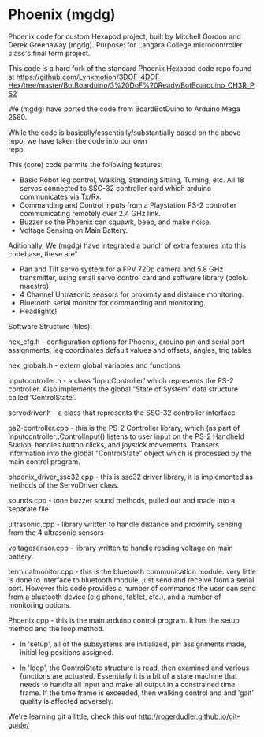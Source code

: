 # Phoenix (mgdg)
Phoenix code for custom Hexapod project, built by Mitchell Gordon and Derek Greenaway (mgdg).
Purpose: for Langara College microcontroller class's final term project.

This code is a hard fork of the standard Phoenix Hexapod code repo found at https://github.com/Lynxmotion/3DOF-4DOF-Hex/tree/master/BotBoarduino/3%20DoF%20Ready/BotBoarduino_CH3R_PS2

We (mgdg) have ported the code from BoardBotDuino to Arduino Mega 2560.

While the code is basically/essentially/substantially based on the above repo, we have taken the code into our own  
repo. 

This (core) code permits the following features:

- Basic Robot leg control, Walking, Standing Sitting, Turning, etc. All 18 servos connected to SSC-32 controller card which arduino communicates via Tx/Rx.
- Commanding and Control inputs from a Playstation PS-2 controller communicating remotely over 2.4 GHz link.
- Buzzer so the Phoenix can squawk, beep, and make noise.
- Voltage Sensing on Main Battery.


Aditionally, We (mgdg) have integrated a bunch of extra features into this codebase, these are"

- Pan and Tilt servo system for a FPV 720p camera and 5.8 GHz transmitter, using small servo control card and software library (pololu maestro).
- 4 Channel Untrasonic sensors for proximity and distance monitoring.
- Bluetooth serial monitor for commanding and monitoring.
- Headlights!


Software Structure (files):

hex_cfg.h   - configuration options for Phoenix, arduino pin and serial port assignments, leg coordinates default values and offsets, angles, trig tables

hex_globals.h - extern global variables and functions

inputcontroller.h - a class 'InputController' which represents the PS-2 controller. Also implements the global "State of System" data structure called 'ControlState'.

servodriver.h - a class that represents the SSC-32 controller interface

ps2-controller.cpp - this is the PS-2 Controller library, which (as part of Inputcontroller::ControlInput() listens to user input on the PS-2 Handheld Station, handles button clicks, and joystick movements. Transers information into the global "ControlState" object which is processed by the main control program.

phoenix_driver_ssc32.cpp - this is ssc32 driver library, it is implemented as methods of the ServoDriver class.

sounds.cpp - tone buzzer sound methods, pulled out and made into a separate file

ultrasonic.cpp - library written to handle distance and proximity sensing from the 4 ultrasonic sensors

voltagesensor.cpp - library written to handle reading voltage on main battery.

terminalmonitor.cpp - this is the bluetooth communication module. very little is done to interface to bluetooth module, just send and receive from a serial port. However this code provides a number of commands the user can send from a bluetooth device (e.g phone, tablet, etc.), and a number of monitoring options.

Phoenix.cpp - this is the main arduino control program. It has the setup method and the loop method. 

- In 'setup', all of the subsystems are initialized, pin assignments made, initial leg positions assigned. 

- In 'loop', the ControlState structure is read, then examined and various functions are actuated. Essentially it is a bit of a state machine that needs to handle all input and make all output in a constrained time frame. If the time frame is exceeded, then walking control and and 'gait' quality is affected adversely.

We're learning git a little, check this out http://rogerdudler.github.io/git-guide/
